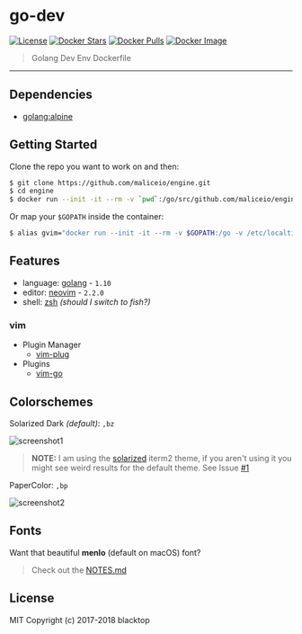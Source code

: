 # go-dev

[![License](http://img.shields.io/:license-mit-blue.svg)](http://doge.mit-license.org) [![Docker Stars](https://img.shields.io/docker/stars/blacktop/go-dev.svg)](https://hub.docker.com/r/blacktop/go-dev/) [![Docker Pulls](https://img.shields.io/docker/pulls/blacktop/go-dev.svg)](https://hub.docker.com/r/blacktop/go-dev/) [![Docker Image](https://img.shields.io/badge/docker%20image-903MB-blue.svg)](https://hub.docker.com/r/blacktop/go-dev/)

> Golang Dev Env Dockerfile

---

## Dependencies

* [golang:alpine](https://hub.docker.com/_/golang/)

## Getting Started

Clone the repo you want to work on and then:

```sh
$ git clone https://github.com/maliceio/engine.git
$ cd engine
$ docker run --init -it --rm -v `pwd`:/go/src/github.com/maliceio/engine blacktop/go-dev
```

Or map your `$GOPATH` inside the container:

```sh
$ alias gvim="docker run --init -it --rm -v $GOPATH:/go -v /etc/localtime:/etc/localtime:ro  blacktop/go-dev"
```

## Features

* language: [golang](https://golang.org/dl/) - `1.10`
* editor: [neovim](https://neovim.io) - `2.2.0`
* shell: [zsh](https://github.com/robbyrussell/oh-my-zsh) _(should I switch to fish?)_

### vim

* Plugin Manager
  * [vim-plug](https://github.com/junegunn/vim-plug)
* Plugins
  * [vim-go](https://github.com/fatih/vim-go)

## Colorschemes

Solarized Dark _(default)_: `,bz`

![screenshot1](https://github.com/blacktop/go-dev/raw/master/solarized-dark.png)

> **NOTE:** I am using the [solarized](https://github.com/altercation/solarized/tree/master/iterm2-colors-solarized) iterm2 theme, if you aren't using it you might see weird results for the default theme. See Issue [#1](https://github.com/blacktop/go-dev/issues/1)

PaperColor: `,bp`

![screenshot2](https://github.com/blacktop/go-dev/raw/master/paper-color.png)

## Fonts

Want that beautiful **menlo** (default on macOS) font?

> Check out the [NOTES.md](https://github.com/blacktop/go-dev/blob/master/NOTES.md#fonts)

## License

MIT Copyright (c) 2017-2018 blacktop
